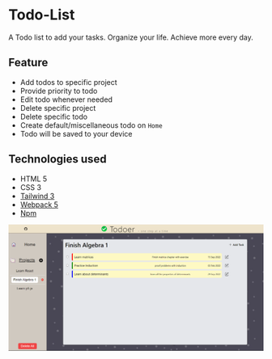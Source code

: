 # Todo-List
A Todo list  to add your tasks. Organize your life. Achieve more every day.

## Feature
- Add todos to specific project
- Provide priority to todo
- Edit todo whenever needed
- Delete specific project
- Delete specific todo
- Create default/miscellaneous todo on `Home`
- Todo will be saved to your device

## Technologies used
- HTML 5
- CSS 3
- [Tailwind 3](https://tailwindcss.com/docs/installation)
- [Webpack 5](https://webpack.js.org/guides/getting-started/)
- [Npm](https://www.npmjs.com/)

![showcase](https://github.com/Tribhuwan-Joshi/Todo-List/blob/main/src/imgs/showcase.png)
         

